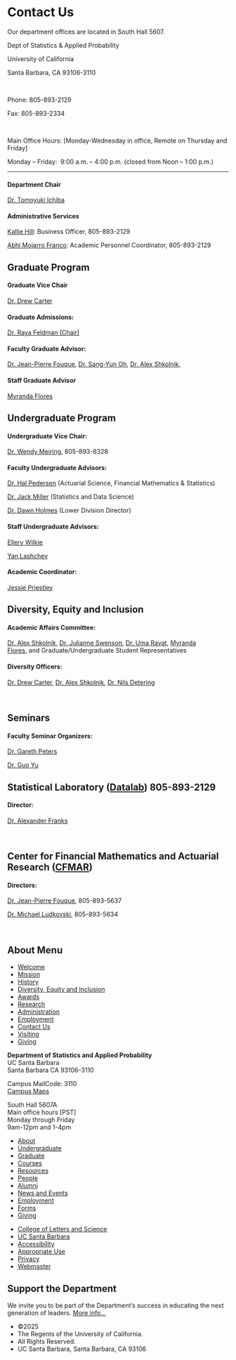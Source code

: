 # Contact Us

Our department offices are located in South Hall 5607.

Dept of Statistics &amp; Applied Probability

University of California

Santa Barbara, CA 93106-3110

 

Phone: 805-893-2129

Fax: 805-893-2334

 

Main Office Hours: \[Monday-Wednesday in office, Remote on Thursday and Friday]

Monday – Friday:  9:00 a.m. – 4:00 p.m. (closed from Noon – 1:00 p.m.)

* * *

#### Department Chair

[Dr. Tomoyuki Ichiba](/people/tomoyuki-ichiba)

#### Administrative Services

[Kallie Hill](/people/kallie-hill): Business Officer, 805-893-2129

[Abhi Mojarro Franco](/people/alan-mojarro-franco): Academic Personnel Coordinator, 805-893-2129

## Graduate Program

#### Graduate Vice Chair

[Dr. Drew Carter](/people/andrew-carter)

#### Graduate Admissions:

[Dr. Raya Feldman (Chair)](/people/raya-feldman)

#### Faculty Graduate Advisor:

[Dr. Jean-Pierre Fouque](/people/jean-pierre-fouque), [Dr. Sang-Yun Oh](/people/sang-yun-oh), [Dr. Alex Shkolnik](/people/alexander-shkolnik),

#### Staff Graduate Advisor

[Myranda Flores](/people/myranda-flores)

## Undergraduate Program

#### Undergraduate Vice Chair:

[Dr. Wendy Meiring](/people/wendy-meiring), 805-893-8328

#### Faculty Undergraduate Advisors:

[Dr. Hal Pedersen](/people/hal-pedersen) (Actuarial Science, Financial Mathematics &amp; Statistics)

[Dr. Jack Miller](https://www.pstat.ucsb.edu/people/jack-miller) (Statistics and Data Science) 

[Dr. Dawn Holmes](/people/dawn-holmes) (Lower Division Director)

#### Staff Undergraduate Advisors:

[Ellery Wilkie](/people/ellery-wilkie)

[Yan Lashchev](/people/yan-lashchev)

#### Academic Coordinator:

[Jessie Priestley](/people/jessie-priestley)

## Diversity, Equity and Inclusion

#### Academic Affairs Committee:

[Dr. Alex Shkolnik](/people/alexander-shkolnik), [Dr. Julianne Swenson](/people/julianne-swenson), [Dr. Uma Ravat](/people/uma-ravat), [Myranda Flores](/people/myranda-flores), and Graduate/Undergraduate Student Representatives

#### Diversity Officers:

[Dr. Drew Carter](/people/andrew-carter), [Dr. Alex Shkolnik](/people/alexander-shkolnik), [Dr. Nils Detering](/people/nils-christian-detering)

 

## Seminars

#### Faculty Seminar Organizers:

[Dr. Gareth Peters](/people/gareth-peters)

[Dr. Guo Yu](/people/guo-yu)

## Statistical Laboratory ([Datalab](/resources/statlab)) 805-893-2129

#### Director:

[Dr. Alexander Franks](/people/alexander-franks)

 

## Center for Financial Mathematics and Actuarial Research ([CFMAR](http://www.pstat.ucsb.edu/cfmar/))

#### Directors:

[Dr. Jean-Pierre Fouque](/people/jean-pierre-fouque), 805-893-5637

[Dr. Michael Ludkovski](/people/michael-ludkovski), 805-893-5634

 

## About Menu

- [Welcome](/about/welcome "Welcome")
- [Mission](/about/mission "Mission")
- [History](/about/history "History")
- [Diversity, Equity and Inclusion](/about/dei "Diversity, Equity and Inclusion")
- [Awards](/about/awards "Awards")
- [Research](/about/research "Research")
- [Administration](/about/administration "Administration")
- [Employment](/about/employment "Employment")
- [Contact Us](/about/contact "Contact Us")
- [Visiting](/about/visiting "Visiting")
- [Giving](/giving)

**Department of Statistics and Applied Probability**  
UC Santa Barbara  
Santa Barbara CA 93106-3110

Campus MailCode: 3110  
[Campus Maps](http://www.aw.id.ucsb.edu/maps/)

South Hall 5607A  
Main office hours \[PST]  
Monday through Friday  
9am-12pm and 1-4pm

- [About](/about "About")
- [Undergraduate](/undergrad)
- [Graduate](/graduate)
- [Courses](/courses)
- [Resources](/resources "Resources")
- [People](/people)
- [Alumni](/alumni "Undergraduate Alumni")
- [News and Events](/news)
- [Employment](/about/employment "Employment")
- [Forms](/forms "Forms")
- [Giving](/giving "Giving")

<!--THE END-->

- [College of Letters and Science](http://www.college.ucsb.edu "College of Letters and Science")
- [UC Santa Barbara](http://www.ucsb.edu "UC Santa Barbara")
- [Accessibility](/accessibility "Accessibility")
- [Appropriate Use](http://www.policy.ucsb.edu/terms_of_use/ "Appropriate Use")
- [Privacy](http://www.policy.ucsb.edu/privacy-notification/ "Privacy")
- [Webmaster](mailto:help@pstat.ucsb.edu "Webmaster")

## Support the Department

We invite you to be part of the Department’s success in educating the next generation of leaders. [More info...](/giving)

- ©2025
- The Regents of the University of California.
- All Rights Reserved.
- UC Santa Barbara, Santa Barbara, CA 93106